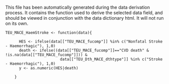 This file has been automatically generated during the data derivation process.
It contains the function used to derive the selected data field, and should be viewed in conjunction with the data dictionary html.
It will not run on its own.


```
TEU_MACE_HaemStroke <- function(data){
      
      HES <- ifelse(data[["TEU_MACE_fucomp"]] %in% c("Nonfatal Stroke - Haemorrhagic"), 1,0)
      death <- ifelse((data[["TEU_MACE_fucomp"]]=="CVD death" & !is.na(data[["TEU_MACE_fucomp"]])) & 
                        data[["TEU_Dth_MACE_dthtype"]] %in% c("Stroke - Haemorrhagic"), 1,0)
      y <- as.numeric(HES|death)
      
    }
```


